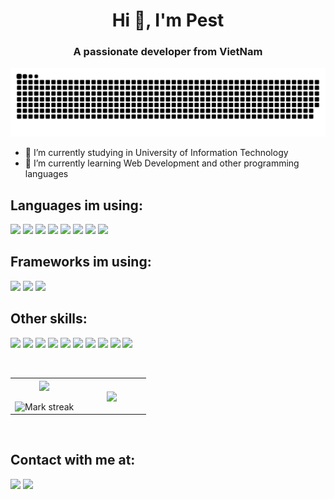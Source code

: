 <h1 align="center">Hi 👋, I'm Pest</h1>
<h3 align="center">A passionate developer from VietNam</h3>

<!--- snake -->
<div align="center">
    <img  src="https://github.com/1999AZZAR/1999AZZAR/blob/readme/resources/img/grid-snake.svg"
         alt="snake" /></a>
</div>

- 🔭 I’m currently studying in University of Information Technology
- 🌱 I’m currently learning Web Development and other programming languages

## Languages im using:
[![](https://skillicons.dev/icons?i=cpp&theme=light)](https://www.w3schools.com/cpp/)
[![](https://skillicons.dev/icons?i=cs&theme=light)](https://www.w3schools.com/cs/index.php)
[![](https://skillicons.dev/icons?i=js&theme=light)](https://www.w3schools.com/js/)
[![](https://skillicons.dev/icons?i=html&theme=light)](https://www.w3schools.com/html/)
[![](https://skillicons.dev/icons?i=css&theme=light)](https://www.w3schools.com/css/)
[![](https://skillicons.dev/icons?i=ts&theme=light)](https://www.typescriptlang.org/)
[![](https://skillicons.dev/icons?i=py&theme=light)](https://www.python.org/)
[![](https://user-images.githubusercontent.com/103866722/177873824-ac727cae-29d5-406d-87de-93bb2bf21f02.png)](https://www.python.org/)


## Frameworks im using:
[![](https://skillicons.dev/icons?i=nestjs&theme=light)](https://nestjs.com/)
[![](https://skillicons.dev/icons?i=express&theme=light)](https://expressjs.com/)
[![](https://skillicons.dev/icons?i=nodejs&theme=light)](https://nodejs.org/en)


## Other skills:
[![](https://skillicons.dev/icons?i=npm&theme=light)](https://www.npmjs.com/)
[![](https://skillicons.dev/icons?i=linux&theme=light)](https://en.wikipedia.org/wiki/Linux)
[![](https://skillicons.dev/icons?i=bash&theme=light)](https://en.wikipedia.org/wiki/Bash_(Unix_shell))
[![](https://skillicons.dev/icons?i=docker&theme=light)](https://www.docker.com/)
[![](https://skillicons.dev/icons?i=github&theme=light)](https://github.com/Pest270904)
[![](https://skillicons.dev/icons?i=prisma&theme=light)](https://www.prisma.io/)
[![](https://skillicons.dev/icons?i=ps&theme=light)](https://skillicons.dev)
[![](https://skillicons.dev/icons?i=visualstudio&theme=light)](https://visualstudio.microsoft.com/)
[![](https://skillicons.dev/icons?i=vscode&theme=light)](https://code.visualstudio.com/)
[![](https://skillicons.dev/icons?i=vim&theme=light)](https://www.vim.org/)

<br>
<p align="center">
    <!--- stats (start) -->
      <table align="center">
      <tr border="none">
      <td width="50%" align="center">   
        <img  align="center"  src="https://github-readme-stats.vercel.app/api?username=Pest270904&theme=dark&show_icons=true&count_private=true" />
        <br></br>
        <img  title="🔥 Get streak stats for your profile at git.io/streak-stats" alt="Mark streak" src="https://github-readme-streak-stats.herokuapp.com/?user=Pest270904&theme=dark&hide_border=false" /> 
      </td>
      <td width="50%" align="center"> 
        <img  align="center"  src="https://github-readme-stats.anuraghazra1.vercel.app/api/top-langs/?username=Pest270904&theme=dark&hide_border=false&no-bg=true&no-frame=true&langs_count=10"/> 
        </td>
      </tr>
    </table>
</p>

<br>

## Contact with me at:
[![](https://skillicons.dev/icons?i=discord&theme=light)](discordapp.com/users/570912822456877066)
[![](https://skillicons.dev/icons?i=twitter&theme=light)](https://twitter.com/sleepypest)
